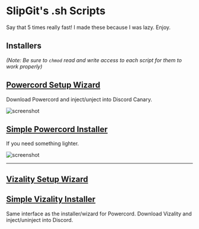 # SlipGit's .sh Scripts
Say that 5 times really fast! I made these because I was lazy. Enjoy.

## Installers

*(Note: Be sure to `chmod` read and write access to each script for them to work properly)*

## [Powercord Setup Wizard](https://gitcdn.link/repo/SlippingGitty/sh-scripts/main/installers/Discord/PowercordSetupWizard.sh)

Download Powercord and inject/unject into Discord Canary.

![screenshot](https://files.catbox.moe/1wtzgm.png)

## [Simple Powercord Installer](https://gitcdn.link/repo/SlippingGitty/sh-scripts/main/installers/Discord/installpc.sh)

If you need something lighter.

![screenshot](https://imgur.com/6rPGl34.png)
___
## [Vizality Setup Wizard](https://gitcdn.link/repo/SlippingGitty/sh-scripts/main/installers/Discord/VizalitySetupWizard.sh)

## [Simple Vizality Installer](https://gitcdn.link/repo/SlippingGitty/sh-scripts/main/installers/Discord/installviz.sh)


Same interface as the installer/wizard for Powercord. Download Vizality and inject/uninject into Discord.
